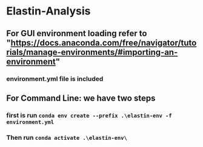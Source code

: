 # Elastin-Analysis

## For GUI environment loading refer to "https://docs.anaconda.com/free/navigator/tutorials/manage-environments/#importing-an-environment"

### environment.yml file is included

## For Command Line: we have two steps
### first is run `conda env create --prefix .\elastin-env -f environment.yml`
### Then run `conda activate .\elastin-env\`
